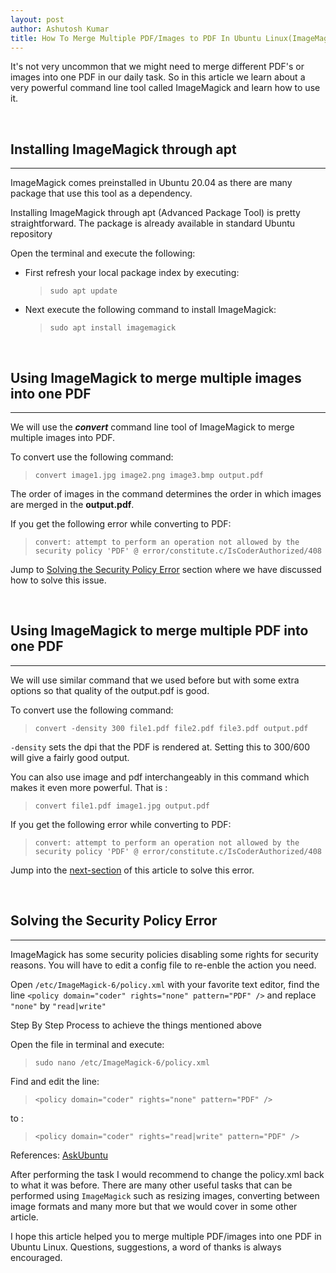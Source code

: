 ```yaml
---
layout: post
author: Ashutosh Kumar
title: How To Merge Multiple PDF/Images to PDF In Ubuntu Linux(ImageMagick)
---
```


It's not very uncommon that we might need to merge different PDF's or images into one PDF in our daily task. So in this article we learn about a very powerful command line tool called ImageMagick and learn how to use it.

<br>

## Installing ImageMagick through **apt**

---

ImageMagick comes preinstalled in Ubuntu 20.04 as there are many package that use this tool as a dependency.

Installing ImageMagick through apt (Advanced Package Tool) is pretty straightforward. The package is already available in standard Ubuntu repository

Open the terminal and execute the following:

- First refresh your local package index by executing:

  > `sudo apt update`

- Next execute the following command to install ImageMagick:
  > `sudo apt install imagemagick`

<br>

## Using ImageMagick to merge multiple images into one PDF

---

We will use the **_convert_** command line tool of ImageMagick to merge multiple images into PDF.

To convert use the following command:

> `convert image1.jpg image2.png image3.bmp output.pdf`

The order of images in the command determines the order in which images are merged in the **output.pdf**.

If you get the following error while converting to PDF:

> `convert: attempt to perform an operation not allowed by the security policy 'PDF' @ error/constitute.c/IsCoderAuthorized/408`

Jump to [Solving the Security Policy Error](#solving-the-security-policy-error) section where we have discussed how to solve this issue.

<br>

## Using ImageMagick to merge multiple PDF into one PDF

---

We will use similar command that we used before but with some extra options so that quality of the output.pdf is good.

To convert use the following command:

> `convert -density 300 file1.pdf file2.pdf file3.pdf output.pdf`

`-density` sets the dpi that the PDF is rendered at. Setting this to 300/600 will give a fairly good output.

You can also use image and pdf interchangeably in this command which makes it even more powerful.
That is :

> `convert file1.pdf image1.jpg output.pdf`

If you get the following error while converting to PDF:

> `convert: attempt to perform an operation not allowed by the security policy 'PDF' @ error/constitute.c/IsCoderAuthorized/408`

Jump into the [next-section](#solving-the-security-policy-error) of this article to solve this error.

<br>

## Solving the Security Policy Error

---

ImageMagick has some security policies disabling some rights for security reasons.
You will have to edit a config file to re-enble the action you need.

Open `/etc/ImageMagick-6/policy.xml` with your favorite text editor, find the line `<policy domain="coder" rights="none" pattern="PDF" />` and replace `"none"` by `"read|write"`

Step By Step Process to achieve the things mentioned above

Open the file in terminal and execute:

> `sudo nano /etc/ImageMagick-6/policy.xml`

Find and edit the line:

> `<policy domain="coder" rights="none" pattern="PDF" />`

to :

> `<policy domain="coder" rights="read|write" pattern="PDF" />`

References:
[AskUbuntu](https://askubuntu.com/a/1127265)

After performing the task I would recommend to change the policy.xml back to what it was before. There are many other useful tasks that can be performed using `ImageMagick` such as resizing images, converting between image formats and many more but that we would cover in some other article.

I hope this article helped you to merge multiple PDF/images into one PDF in Ubuntu Linux.
Questions, suggestions, a word of thanks is always encouraged.
